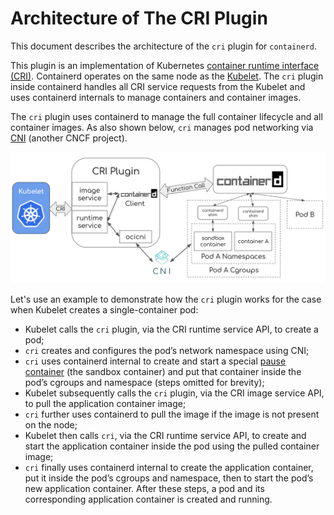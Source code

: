 # Architecture of The CRI Plugin
This document describes the architecture of the `cri` plugin for `containerd`.

This plugin is an implementation of Kubernetes [container runtime interface (CRI)](https://github.com/kubernetes/kubernetes/blob/master/staging/src/k8s.io/cri-api/pkg/apis/runtime/v1alpha2/api.proto). Containerd operates on the same node as the [Kubelet](https://kubernetes.io/docs/reference/generated/kubelet/). The `cri` plugin inside containerd handles all CRI service requests from the Kubelet and uses containerd internals to manage containers and container images.

The `cri` plugin uses containerd to manage the full container lifecycle and all container images. As also shown below, `cri` manages pod networking via [CNI](https://github.com/containernetworking/cni) (another CNCF project).

![architecture](./architecture.png)

Let's use an example to demonstrate how the `cri` plugin works for the case when Kubelet creates a single-container pod:
* Kubelet calls the `cri` plugin, via the CRI runtime service API, to create a pod;
* `cri` creates and configures the pod’s network namespace using CNI;
* `cri` uses containerd internal to create and start a special [pause container](https://www.ianlewis.org/en/almighty-pause-container) (the sandbox container) and put that container inside the pod’s cgroups and namespace (steps omitted for brevity);
* Kubelet subsequently calls the `cri` plugin, via the CRI image service API, to pull the application container image;
* `cri` further uses containerd to pull the image if the image is not present on the node;
* Kubelet then calls `cri`, via the CRI runtime service API, to create and start the application container inside the pod using the pulled container image;
* `cri` finally uses containerd internal to create the application container, put it inside the pod’s cgroups and namespace, then to start the pod’s new application container.
After these steps, a pod and its corresponding application container is created and running.
